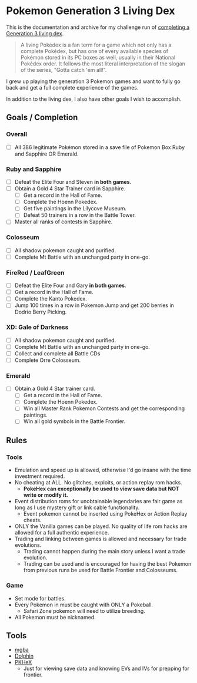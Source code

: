 # Pokemon Generation 3 Living Dex

This is the documentation and archive for my challenge run of
[completing a Generation 3 living dex](https://bulbapedia.bulbagarden.net/wiki/Living_Pok%C3%A9dex).

> A living Pokédex is a fan term for a game which not only has a complete
> Pokédex, but has one of every available species of Pokémon stored in its PC
> boxes as well, usually in their National Pokédex order. It follows the most
> literal interpretation of the slogan of the series, "Gotta catch 'em all!".

I grew up playing the generation 3 Pokemon games and want to fully go back and
get a full complete experience of the games.

In addition to the living dex, I also have other goals I wish to accomplish.

## Goals / Completion

### Overall

- [ ] All 386 legitimate Pokémon stored in a save file of Pokemon Box Ruby and
      Sapphire OR Emerald.

### Ruby and Sapphire

- [ ] Defeat the Elite Four and Steven **in both games**.
- [ ] Obtain a Gold 4 Star Trainer card in Sapphire.
  - [ ] Get a record in the Hall of Fame.
  - [ ] Complete the Hoenn Pokedex.
  - [ ] Get five paintings in the Lilycove Museum.
  - [ ] Defeat 50 trainers in a row in the Battle Tower.
- [ ] Master all ranks of contests in Sapphire.

### Colosseum

- [ ] All shadow pokemon caught and purified.
- [ ] Complete Mt Battle with an unchanged party in one-go.

### FireRed / LeafGreen

- [ ] Defeat the Elite Four and Gary **in both games**.
- [ ] Get a record in the Hall of Fame.
- [ ] Complete the Kanto Pokedex.
- [ ] Jump 100 times in a row in Pokemon Jump and get 200 berries in Dodrio
      Berry Picking.

### XD: Gale of Darkness

- [ ] All shadow pokemon caught and purified.
- [ ] Complete Mt Battle with an unchanged party in one-go.
- [ ] Collect and complete all Battle CDs
- [ ] Complete Orre Colosseum.

### Emerald

- [ ] Obtain a Gold 4 Star trainer card.
  - [ ] Get a record in the Hall of Fame.
  - [ ] Complete the Hoenn Pokedex.
  - [ ] Win all Master Rank Pokemon Contests and get the corresponding
        paintings.
  - [ ] Win all gold symbols in the Battle Frontier.

## Rules

### Tools

- Emulation and speed up is allowed, otherwise I'd go insane with the time
  investment required.
- No cheating at ALL. No glitches, exploits, or action replay rom hacks.
  - **PokeHex can exceptionally be used to view save data but NOT write or
    modify it.**
- Event distribution roms for unobtainable legendaries are fair game as long as
  I use mystery gift or link cable functionality.
  - Event pokemon cannot be inserted using PokeHex or Action Replay cheats.
- ONLY the Vanilla games can be played. No quality of life rom hacks are allowed
  for a full authentic experience.
- Trading and linking between games is allowed and necessary for trade
  evolutions.
  - Trading cannot happen during the main story unless I want a trade evolution.
  - Trading can be used and is encouraged for having the best Pokemon from
    previous runs be used for Battle Frontier and Colosseums.

### Game

- Set mode for battles.
- Every Pokemon in must be caught with ONLY a Pokeball.
  - Safari Zone pokemon will need to utilize breeding.
- All Pokemon must be nicknamed.

## Tools

- [mgba](https://mgba.io/)
- [Dolphin](https://dolphin-emu.org/)
- [PKHeX](https://projectpokemon.org/home/files/file/1-pkhex/)
  - Just for viewing save data and knowing EVs and IVs for prepping for
    frontier.
